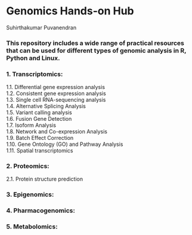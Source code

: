 # Genomics Hands-on Hub
Suhirthakumar Puvanendran

### This repository includes a wide range of practical resources that can be used for different types of genomic analysis in R, Python and Linux.

### 1. Transcriptomics: 
   1.1. Differential gene expression analysis \
   1.2. Consistent gene expression analysis \
   1.3. Single cell RNA-sequencing analysis \
   1.4. Alternative Splicing Analysis \
   1.5. Variant calling analysis \
   1.6. Fusion Gene Detection \
   1.7. Isoform Analysis \
   1.8. Network and Co-expression Analysis \
   1.9. Batch Effect Correction \
   1.10. Gene Ontology (GO) and Pathway Analysis \
   1.11. Spatial transcriptomics 

### 2. Proteomics:
   2.1. Protein structure prediction
### 3. Epigenomics:
### 4. Pharmacogenomics:
### 5. Metabolomics:
   
   





